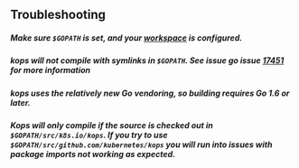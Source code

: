 ## Troubleshooting 

##### Make sure `$GOPATH` is set, and your [workspace](https://golang.org/doc/code.html#Workspaces) is configured.

##### kops will not compile with symlinks in `$GOPATH`. See issue go issue [17451](https://github.com/golang/go/issues/17451) for more information

##### kops uses the relatively new Go vendoring, so building requires Go 1.6 or later. 

##### Kops will only compile if the source is checked out in `$GOPATH/src/k8s.io/kops`. If you try to use `$GOPATH/src/github.com/kubernetes/kops` you will run into issues with package imports not working as expected.